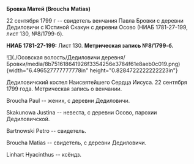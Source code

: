 **Бровка Матей (Broucha Matias)**

22 сентября 1799 г -- свидетель венчания Павла Бровки с деревни
Дедиловичи с Юстиной Скакун с деревни Осово (НИАБ 1781-27-199, лист 130,
№8/1799-б).

**НИАБ 1781-27-199:** Лист 130. **Метрическая запись №8/1799-б.**

![](./Осовская волость/Дедиловичи деревня/Бровки/media/8b751618641926f3354256e3784f61e8aeb0c019.png){width="6.496527777777778in"
height="0.8284722222222223in"}

Дедиловичский костел Наисвятейшего Сердца Иисуса. 22 сентября 1799 года.
Метрическая запись о венчании.

Broucha Paul -- жених, с деревни Дедиловичи.

Skakunowa Justina -- невеста, с деревни Осово, парохии Дедиловичской.

Bartnowski Petro -- свидетель.

Broucha Matias -- свидетель, с деревни Дедиловичи.

Linhart Hyacinthus -- ксёндз.
